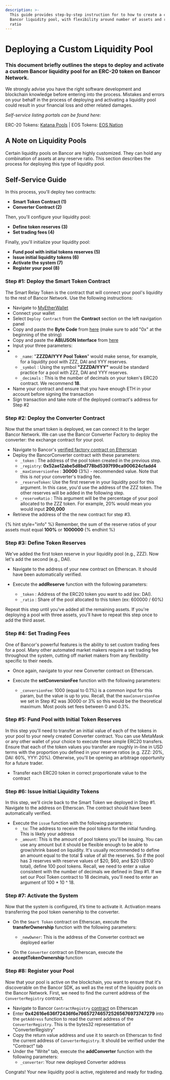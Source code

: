 ```yaml
---
description: >-
  This guide provides step-by-step instruction for to how to create a custom
  Bancor liquidity pool, with flexibility around number of assets and reserve
  ratio
---
```


# Deploying a Custom Liquidity Pool

### This document briefly outlines the steps to deploy and activate a custom Bancor liquidity pool for an ERC-20 token on Bancor Network.

We strongly advise you have the right software development and blockchain knowledge before entering into the process. Mistakes and errors on your behalf in the process of deploying and activating a liquidity pool could result in your financial loss and other related damages.

_Self-service listing portals can be found here:_

ERC-20 Tokens: [Katana Pools](https://katanapools.com/pool/create) \| EOS Tokens: [EOS Nation](https://bancor.eosnation.io/)

## A Note on Liquidity Pools

Certain liquidity pools on Bancor are highly customized. They can hold any combination of assets at any reserve ratio. This section describes the process for deploying this type of liquidity pool.

## Self-Service Guide

In this process, you'll deploy two contracts:

* **Smart Token Contract \(1\)**
* **Converter Contract \(2\)**

Then, you'll configure your liquidity pool:

* **Define token reserves \(3\)**
* **Set trading fees \(4\)**

Finally, you'll initialize your liquidity pool:

* **Fund pool with initial tokens reserves \(5\)**
* **Issue initial liquidity tokens \(6\)**
* **Activate the system \(7\)**
* **Register your pool \(8\)**

### Step \#1: Deploy the Smart Token Contract

The Smart Relay Token is the contract that will connect your pool's liquidity to the rest of Bancor Network. Use the following instructions:

* Navigate to [MyEtherWallet](https://www.myetherwallet.com/)
* Connect your wallet
* Select `Deploy Contract` from the **Contract** section on the left navigation panel
* Copy and paste the **Byte Code** from [here](https://raw.githubusercontent.com/bancorprotocol/contracts/master/solidity/build/SmartToken.bin) \(make sure to add "0x" at the beginning of the string\)
* Copy and paste the **ABI/JSON Interface** from [here](https://raw.githubusercontent.com/bancorprotocol/contracts/master/solidity/build/SmartToken.abi)
* Input your three parameters:
* * `_name`:  "**ZZZDAIYYY Pool Token**" would make sense, for example, for a liquidity pool with ZZZ, DAI and YYY reserves.
  * `_symbol` : Using the symbol **"ZZZDAIYYY"** would be standard practice for a pool with ZZZ, DAI and YYY reserves.
  * `_decimals` : This is the number of decimals on your token's ERC20 contract. We recommend **18**.
* Name your contract and ensure that you have enough ETH in your account before signing the transaction
* Sign transaction and take note of the deployed contract's address for Step \#2

### Step \#2: Deploy the Converter Contract

Now that the smart token is deployed, we can connect it to the larger Bancor Network. We can use the Bancor Converter Factory to deploy the converter: the exchange contract for your pool.

* Navigate to Bancor's [verified factory contract on Etherscan](https://etherscan.io/address/0x5ed8c09f98b2b3ed37d07414bb8c3f065bbb802b#writeContract)
* Deploy the BancorConverter contract with these parameters:
  * `_token` : The address of the pool token created in the previous step.
  * `_registry`: **0x52ae12abe5d8bd778bd5397f99ca900624cfadd4**
  * `_maxConversionFee` : **30000** \(3%\) - recommended value. Note that this is _not_ your converter's trading fee.
  * `_reserveToken`: Use the first reserve in your liquidity pool for this argument. In this case, you'd use the address of the ZZZ token. The other reserves will be added in the following step.
  * `_reserveRatio` : This argument will be the percentage of your pool allocated to the ZZZ token. For example, 20% would mean you would input **200,000**
* Retrieve the address of the the new contract for step \#3. 

{% hint style="info" %}
Remember, the sum of the reserve ratios of your assets must equal **100%** or **1000000**
{% endhint %}

### Step \#3: Define Token Reserves

We've added the first token reserve in your liquidity pool \(e.g., ZZZ\). Now let's add the second \(e.g., DAI\). 

* Navigate to the address of your new contract on Etherscan. It should have been automatically verified. 
* Execute the **addReserve** function with the following parameters:

  * `_token` : Address of the ERC20 token you want to add \(ex: DAI\).
  * `_ratio` : Share of the pool allocated to this token \(ex: 600000 / 60%\)

Repeat this step until you've added all the remaining assets. If you're deploying a pool with three assets, you'll have to repeat this step once to add the third asset. 

### Step \#4: Set Trading Fees

One of Bancor's powerful features is the ability to set custom trading fees for a pool. Many other automated market makers require a set trading fee throughout the system, cutting off market makers from any flexibility specific to their needs.

* Once again, navigate to your new Converter contract on Etherscan. 
* Execute the **setConversionFee** function with the following parameters:

  * `_conversionFee`: 1000 \(equal to 0.1%\) is a common input for this param, but the value is up to you. Recall, that the `maxConversionFee` we set in Step \#2 was 30000 or 3% so this would be the theoretical maximum. Most pools set fees between 0 and 0.3%. 

### Step \#5: Fund Pool with Initial Token Reserves

In this step you'll need to transfer an initial value of each of the tokens in your pool to your newly created Converter contract. You can use MetaMask or any other wallet of your choice to execute these simple ERC20 transfers. Ensure that each of the token values you transfer are roughly in-line in USD terms with the proportion you defined in your reserve ratios \(e.g. ZZZ: 20%, DAI: 60%, YYY: 20%\). Otherwise, you'll be opening an arbitrage opportunity for a future trader. 

* Transfer each ERC20 token in correct proportionate value to the contract

### Step \#6: Issue Initial Liquidity Tokens

In this step, we'll circle back to the Smart Token we deployed in Step \#1. Navigate to the address on Etherscan. The contract should have been automatically verified.

* Execute the `issue` function with the following parameters:
  * `_to`: The address to receive the pool tokens for the initial funding. This is likely your address
  * `_amount`: This is the amount of pool tokens you'll be issuing. You can use any amount but it should be flexible enough to be able to grow/shrink based on liquidity. It's usually recommended to define an amount equal to the total $ value of all the reserves. So if the pool has 3 reserves with reserve values of $20, $60, and $20 \($100 total\), define 100 pool tokens. Recall, we need to enter a value consistent with the number of decimals we defined in Step \#1. If we set our Pool Token contract to 18 decimals, you'll need to enter an argument of 100 \* 10 ^ 18.

### Step \#7: Activate the System

Now that the system is configured, it’s time to activate it. Activation means transferring the pool token ownership to the converter.

* On the `Smart Token` contract on Etherscan, execute the **transferOwnership** function with the following parameters:

  * `_newOwner`: This is the address of the Converter contract we deployed earlier

* On the `Converter` contract on Etherscan, execute the **acceptTokenOwnership** function

### Step \#8: Register your Pool

Now that your pool is active on the blockchain, you want to ensure that it's discoverable on the Bancor SDK, as well as the rest of the liquidity pools on the Bancor Network. First, we need to find the current address of the `ConverterRegistry` contract.

* Navigate to Bancor `ContractRegistry` [contract](https://etherscan.io/address/0x52ae12abe5d8bd778bd5397f99ca900624cfadd4#readContract) on Etherscan
* Enter **0x42616e636f72436f6e7665727465725265676973747279** into the `getAddress` function to read the current address of the `ConverterRegistry`. This is the bytes32 representation of "ConverterRegistry"
* Copy the return value address and use it to search on Etherscan to find the current address of `ConverterRegistry`. It should be verified under the "Contract" tab
* Under the "Write" tab, execute the **addConverter** function with the following parameters:
  * `_converter`: Your new deployed Converter address

Congrats! Your new liquidity pool is active, registered and ready for trading.





